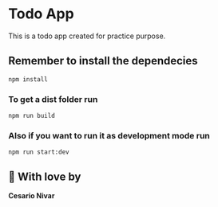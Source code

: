 # Todo App

This is a todo app created for practice purpose. 

## Remember to install the dependecies
```
npm install
```

### To get a dist folder run 
```
npm run build
```

### Also if you want to run it as development mode run
```
npm run start:dev
```

## 💙 With love by 
**Cesario Nivar**